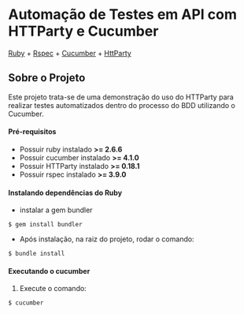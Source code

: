 # Automação de Testes em API com HTTParty e Cucumber

[Ruby](https://www.ruby-lang.org/pt/) + [Rspec](https://rspec.info/) + [Cucumber](https://cucumber.io/) + [HttParty](https://rubygems.org/gems/httparty/)

## Sobre o Projeto
Este projeto trata-se de uma demonstração do uso do HTTParty para realizar testes automatizados dentro do processo do BDD utilizando o Cucumber.


#### Pré-requisitos

* Possuir ruby instalado **>= 2.6.6**
* Possuir cucumber instalado **>= 4.1.0**
* Possuir HTTParty instalado **>= 0.18.1**
* Possuir rspec instalado **>= 3.9.0**

#### Instalando dependências do Ruby
* instalar a gem bundler 
```shell
$ gem install bundler
```
* Após instalação, na raiz do projeto, rodar o comando:
 
```shell
$ bundle install
```
#### Executando o cucumber
1. Execute o comando:
```shell
$ cucumber
```